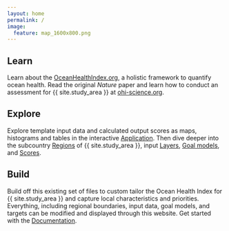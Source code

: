 ```yaml
---
layout: home
permalink: /
image:
  feature: map_1600x800.png
---
```


<div class="tiles">

  <div class="tile">
    <h2 class="post-title"><i class="fa fa-book fa-3x"></i> Learn</h2>
    <p class="post-excerpt">
      Learn about the <a href="http://www.oceanhealthindex.org">OceanHealthIndex.org</a>, a holistic framework to quantify ocean health. Read the original <em>Nature</em> paper and learn how to conduct an assessment for {{ site.study_area }} at <a href="http://ohi-science.org">ohi-science.org</a>.
    </p>
  </div>

  <div class="tile">
    <h2 class="post-title"><i class="fa fa-globe fa-3x"></i> Explore</h2>
    <p class="post-excerpt">
      Explore template input data and calculated output scores as maps, histograms and tables in the interactive <a href="./docs">Application</a>. Then dive deeper into the subcountry <a href="./regions">Regions</a> of {{ site.study_area }}, input <a href="./layers">Layers</a>, <a href="./goals">Goal models</a>, and <a href="./scores">Scores</a>.
    </p>
  </div>

  <div class="tile">
    <h2 class="post-title"><i class="fa fa-cubes fa-3x"></i> Build</h2>
    <p class="post-excerpt">
      Build off this existing set of files to custom tailor the Ocean Health Index for {{ site.study_area }} and capture local characteristics and priorities. Everything, including regional boundaries, input data, goal models, and targets can be modified and displayed through this website.
      Get started with the <a href="./docs">Documentation</a>.
    </p>
  </div>
</div>
